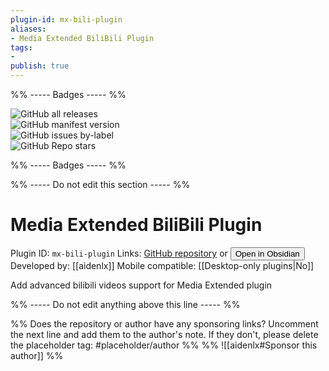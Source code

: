 ```yaml
---
plugin-id: mx-bili-plugin
aliases:
- Media Extended BiliBili Plugin
tags: 
- 
publish: true
---
```


%% ----- Badges ----- %%

![GitHub all releases](https://img.shields.io/github/downloads/aidenlx/mx-bili-plugin/total?color=573E7A&logo=github&style=for-the-badge)   
![GitHub manifest version](https://img.shields.io/github/manifest-json/v/aidenlx/mx-bili-plugin?color=573E7A&logo=github&style=for-the-badge)   
![GitHub issues by-label](https://img.shields.io/github/issues/aidenlx/mx-bili-plugin/help%20wanted?color=573E7A&logo=github&style=for-the-badge)   
![GitHub Repo stars](https://img.shields.io/github/stars/aidenlx/mx-bili-plugin?color=573E7A&logo=github&style=for-the-badge)

%% ----- Badges ----- %%

%% ----- Do not edit this section ----- %%

# Media Extended BiliBili Plugin

Plugin ID: `mx-bili-plugin`
Links: [GitHub repository](https://github.com/aidenlx/mx-bili-plugin) or [<button id=HH>Open in Obsidian</button>](obsidian://goto-plugin?id=mx-bili-plugin)
Developed by: [[aidenlx]]
Mobile compatible: [[Desktop-only plugins|No]]

Add advanced bilibili videos support for Media Extended plugin

%% ----- Do not edit anything above this line ----- %% 

%% Does the repository or author have any sponsoring links? Uncomment the next line and add them to the author's note. If they don't, please delete the placeholder tag: #placeholder/author %%
%% ![[aidenlx#Sponsor this author]] %%
